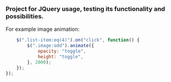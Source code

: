 ### Project for JQuery usage, testing its functionality and possibilities.
For example image animation:

```javascript
    $(".list-item:eq(4)").on("click", function() {
        $(".image:odd").animate({
            opacity: "toggle",
            height: "toggle",
        }, 2000);
    });
});
```

